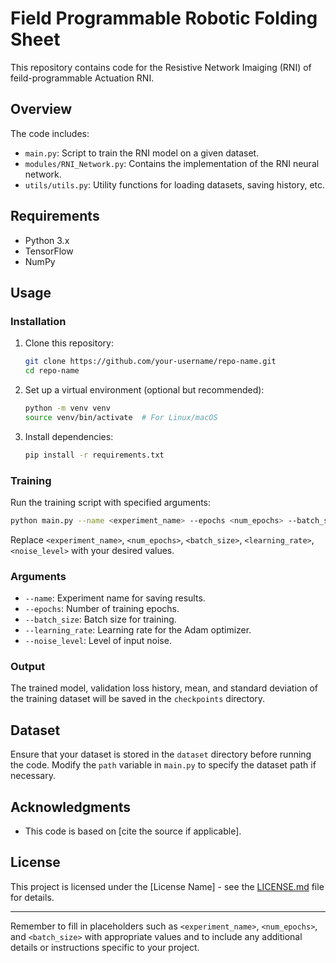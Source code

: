 # Field Programmable Robotic Folding Sheet


This repository contains code for the Resistive Network Imaiging (RNI) of feild-programmable Actuation RNI. 
## Overview

The code includes:

- `main.py`: Script to train the RNI model on a given dataset.
- `modules/RNI_Network.py`: Contains the implementation of the RNI neural network.
- `utils/utils.py`: Utility functions for loading datasets, saving history, etc.

## Requirements

- Python 3.x
- TensorFlow
- NumPy

## Usage

### Installation

1. Clone this repository:

    ```bash
    git clone https://github.com/your-username/repo-name.git
    cd repo-name
    ```

2. Set up a virtual environment (optional but recommended):

    ```bash
    python -m venv venv
    source venv/bin/activate  # For Linux/macOS
    ```

3. Install dependencies:

    ```bash
    pip install -r requirements.txt
    ```

### Training

Run the training script with specified arguments:

```bash
python main.py --name <experiment_name> --epochs <num_epochs> --batch_size <batch_size> --learning_rate <learning_rate> --noise_level <noise_level>
```

Replace `<experiment_name>`, `<num_epochs>`, `<batch_size>`, `<learning_rate>`, `<noise_level>` with your desired values.

### Arguments

- `--name`: Experiment name for saving results.
- `--epochs`: Number of training epochs.
- `--batch_size`: Batch size for training.
- `--learning_rate`: Learning rate for the Adam optimizer.
- `--noise_level`: Level of input noise.

### Output

The trained model, validation loss history, mean, and standard deviation of the training dataset will be saved in the `checkpoints` directory.

## Dataset

Ensure that your dataset is stored in the `dataset` directory before running the code. Modify the `path` variable in `main.py` to specify the dataset path if necessary.

## Acknowledgments

- This code is based on [cite the source if applicable].

## License

This project is licensed under the [License Name] - see the [LICENSE.md](LICENSE.md) file for details.

---

Remember to fill in placeholders such as `<experiment_name>`, `<num_epochs>`, and `<batch_size>` with appropriate values and to include any additional details or instructions specific to your project.
